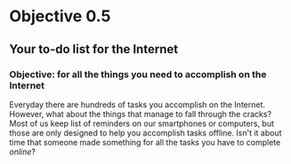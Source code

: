 # Objective 0.5
## Your to-do list for the Internet

### Objective: for all the things you need to accomplish on the Internet
Everyday there are hundreds of tasks you accomplish on the Internet.
However, what about the things that manage to fall through the cracks? Most of us keep list of reminders on our smartphones or computers, but those are only designed to help you accomplish tasks offline. Isn't it about time that someone made something for all the tasks you have to complete *online*?

